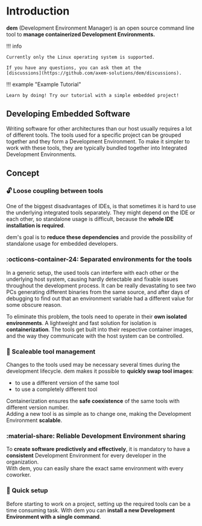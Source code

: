 # Introduction

**dem** (Development Environment Manager) is an open source command line tool to **manage 
containerized Development Environments.**

!!! info

    Currently only the Linux operating system is supported.

    If you have any questions, you can ask them at the 
    [discussions](https://github.com/axem-solutions/dem/discussions).

!!! example "Example Tutorial"

    Learn by doing! Try our tutorial with a simple embedded project!

## Developing Embedded Software

Writing software for other architectures than our host usually requires a lot of different tools.
The tools used for a specific project can be grouped together and they form a Development 
Environment. To make it simpler to work with these tools, they are typically bundled together into 
Integrated Development Environments.

## Concept

### :unlock: Loose coupling between tools
One of the biggest disadvantages of IDEs, is that sometimes it is hard to use the underlying 
integrated tools separately. They might depend on the IDE or each other, so standalone usage is 
difficult, because the **whole IDE installation is required**.

dem's goal is to **reduce these dependencies** and provide the possibility of standalone usage for 
embedded developers.

### :octicons-container-24: Separated environments for the tools
In a generic setup, the used tools can interfere with each other or the underlying host system,
causing hardly detectable and fixable issues throughout the development process. It can be really 
devastating to see two PCs generating different binaries from the same source, and after days of 
debugging to find out that an environment variable had a different value for some obscure reason. 

To eliminate this problem, the tools need to operate in their **own isolated environments**. A 
lightweight and fast solution for isolation is **containerization**. The tools get built into their 
respective container images, and the way they communicate with the host system can be controlled.

### :arrows_counterclockwise: Scaleable tool management
Changes to the tools used may be necessary several times during the development lifecycle. dem makes
it possible to **quickly swap tool images**:

- to use a different version of the same tool 
- to use a completely different tool

Containerization ensures the **safe coexistence** of the same tools with different version number.  
Adding a new tool is as simple as to change one, making the Development Environment **scalable**.

### :material-share: Reliable Development Environment sharing
To **create software predictively and effectively**, it is mandatory to have a **consistent**
Development Environment for every developer in the organization.  
With dem, you can easily share the exact same environment with every coworker.

### :rocket: Quick setup
Before starting to work on a project, setting up the required tools can be a time consuming task. 
With dem you can **install a new Development Environment with a single command**.
